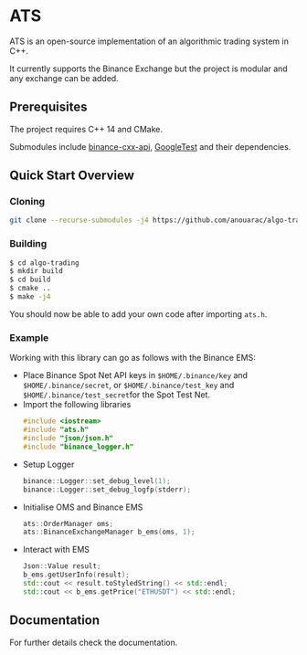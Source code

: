 # ATS
ATS is an open-source implementation of an algorithmic trading system in C++.

It currently supports the Binance Exchange but the project is modular and any exchange can be added.

## Prerequisites
The project requires C++ 14 and CMake.

Submodules include [binance-cxx-api](https://github.com/dmikushin/binance-cxx-api), [GoogleTest](https://github.com/google/googletest) and their dependencies.

## Quick Start Overview
### Cloning
```bash
git clone --recurse-submodules -j4 https://github.com/anouarac/algo-trading.git
```
### Building
```bash
$ cd algo-trading
$ mkdir build
$ cd build
$ cmake ..
$ make -j4
```
You should now be able to add your own code after importing ```ats.h```.

### Example
Working with this library can go as follows with the Binance EMS:

* Place Binance Spot Net API keys in ```$HOME/.binance/key``` and ```$HOME/.binance/secret```, or ```$HOME/.binance/test_key``` and ```$HOME/.binance/test_secret```for the Spot Test Net.
* Import the following libraries 
    ```CPP
    #include <iostream>
    #include "ats.h"
    #include "json/json.h"
    #include "binance_logger.h"
    ```
* Setup Logger
    ```CPP
    binance::Logger::set_debug_level(1);
    binance::Logger::set_debug_logfp(stderr);
    ```
* Initialise OMS and Binance EMS
   ```CPP
   ats::OrderManager oms;
   ats::BinanceExchangeManager b_ems(oms, 1);
   ```
* Interact with EMS
    ```CPP
    Json::Value result;
    b_ems.getUserInfo(result);
    std::cout << result.toStyledString() << std::endl;
    std::cout << b_ems.getPrice("ETHUSDT") << std::endl;
    ```
## Documentation
For further details check the documentation.
